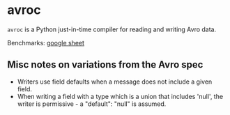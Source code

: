 # avroc #

`avroc` is a Python just-in-time compiler for reading and writing Avro data.

Benchmarks: [google sheet](https://docs.google.com/spreadsheets/d/1SBQimDUuxekJ04bfRvIvDTpOBc79YiOZJ6YN-tpdVPw)


## Misc notes on variations from the Avro spec

 - Writers use field defaults when a message does not include a given field.
 - When writing a field with a type which is a union that includes 'null', the
   writer is permissive - a "default": "null" is assumed.
